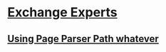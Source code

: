 # [Exchange Experts](../exchange-experts.md)

## [Using Page Parser Path whatever](../exchange-experts-dummy-topic.md)
